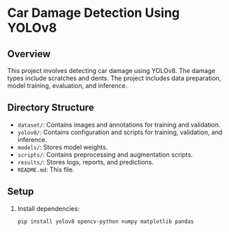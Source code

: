 # Car Damage Detection Using YOLOv8

## Overview
This project involves detecting car damage using YOLOv8. The damage types include scratches and dents. The project includes data preparation, model training, evaluation, and inference.

## Directory Structure
- `dataset/`: Contains images and annotations for training and validation.
- `yolov8/`: Contains configuration and scripts for training, validation, and inference.
- `models/`: Stores model weights.
- `scripts/`: Contains preprocessing and augmentation scripts.
- `results/`: Stores logs, reports, and predictions.
- `README.md`: This file.

## Setup
1. Install dependencies:
   ```bash
   pip install yolov8 opencv-python numpy matplotlib pandas
